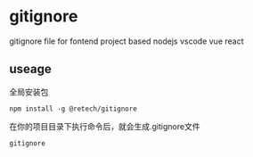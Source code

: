 # gitignore

gitignore file for fontend project based nodejs vscode vue react


## useage

全局安装包

```
npm install -g @retech/gitignore

```

在你的项目目录下执行命令后，就会生成.gitignore文件

```
gitignore

```